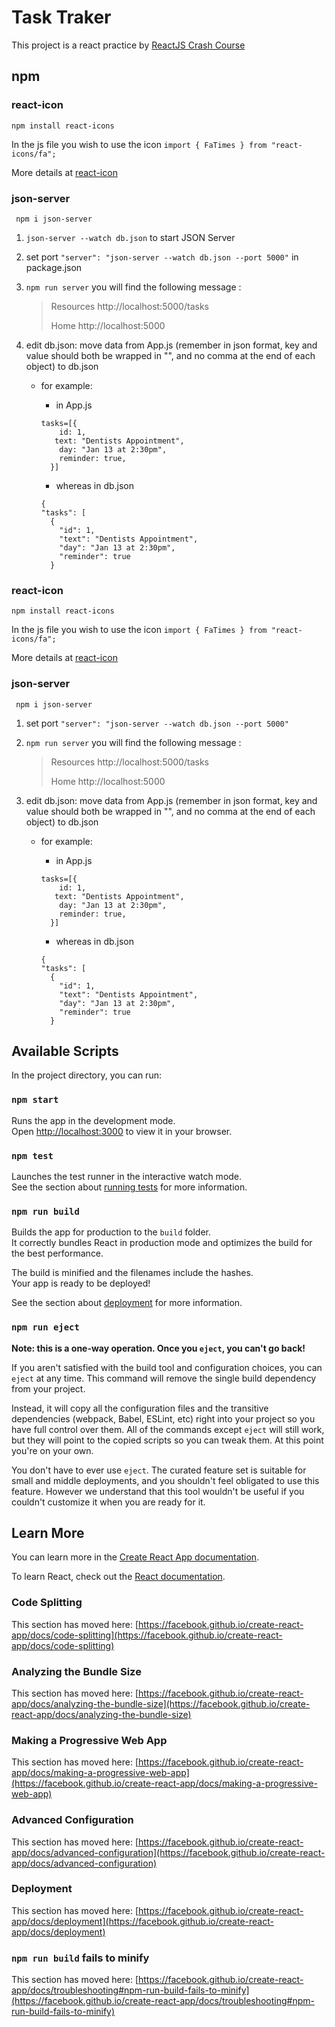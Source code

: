 # Task Traker

This project is a react practice by [ReactJS Crash Course](https://www.youtube.com/watch?v=w7ejDZ8SWv8)

## npm

### react-icon

`npm install react-icons`

In the js file you wish to use the icon
`import { FaTimes } from "react-icons/fa";`

More details at [react-icon](https://www.npmjs.com/package/react-icons)

### json-server

` npm i json-server`

1. `json-server --watch db.json` to start JSON Server
2. set port `"server": "json-server --watch db.json --port 5000"` in package.json
3. `npm run server` you will find the following message :
   > Resources
   > http://localhost:5000/tasks
   >
   > Home
   > http://localhost:5000
4. edit db.json: move data from App.js (remember in json format, key and value should both be wrapped in "", and no comma at the end of each object) to db.json

   - for example:

     - in App.js

     ```
     tasks=[{
         id: 1,
        text: "Dentists Appointment",
         day: "Jan 13 at 2:30pm",
         reminder: true,
       }]
     ```

     - whereas in db.json

     ```
     {
     "tasks": [
       {
         "id": 1,
         "text": "Dentists Appointment",
         "day": "Jan 13 at 2:30pm",
         "reminder": true
       }
     ```

### react-icon

`npm install react-icons`

In the js file you wish to use the icon
`import { FaTimes } from "react-icons/fa";`

More details at [react-icon](https://www.npmjs.com/package/react-icons)

### json-server

` npm i json-server`

1. set port `"server": "json-server --watch db.json --port 5000"`
2. `npm run server` you will find the following message :
   > Resources
   > http://localhost:5000/tasks
   >
   > Home
   > http://localhost:5000
3. edit db.json: move data from App.js (remember in json format, key and value should both be wrapped in "", and no comma at the end of each object) to db.json

   - for example:

     - in App.js

     ```
     tasks=[{
         id: 1,
        text: "Dentists Appointment",
         day: "Jan 13 at 2:30pm",
         reminder: true,
       }]
     ```

     - whereas in db.json

     ```
     {
     "tasks": [
       {
         "id": 1,
         "text": "Dentists Appointment",
         "day": "Jan 13 at 2:30pm",
         "reminder": true
       }
     ```

## Available Scripts

In the project directory, you can run:

### `npm start`

Runs the app in the development mode.\
Open [http://localhost:3000](http://localhost:3000) to view it in your browser.

### `npm test`

Launches the test runner in the interactive watch mode.\
See the section about [running tests](https://facebook.github.io/create-react-app/docs/running-tests) for more information.

### `npm run build`

Builds the app for production to the `build` folder.\
It correctly bundles React in production mode and optimizes the build for the best performance.

The build is minified and the filenames include the hashes.\
Your app is ready to be deployed!

See the section about [deployment](https://facebook.github.io/create-react-app/docs/deployment) for more information.

### `npm run eject`

**Note: this is a one-way operation. Once you `eject`, you can't go back!**

If you aren't satisfied with the build tool and configuration choices, you can `eject` at any time. This command will remove the single build dependency from your project.

Instead, it will copy all the configuration files and the transitive dependencies (webpack, Babel, ESLint, etc) right into your project so you have full control over them. All of the commands except `eject` will still work, but they will point to the copied scripts so you can tweak them. At this point you're on your own.

You don't have to ever use `eject`. The curated feature set is suitable for small and middle deployments, and you shouldn't feel obligated to use this feature. However we understand that this tool wouldn't be useful if you couldn't customize it when you are ready for it.

## Learn More

You can learn more in the [Create React App documentation](https://facebook.github.io/create-react-app/docs/getting-started).

To learn React, check out the [React documentation](https://reactjs.org/).

### Code Splitting

This section has moved here: [https://facebook.github.io/create-react-app/docs/code-splitting](https://facebook.github.io/create-react-app/docs/code-splitting)

### Analyzing the Bundle Size

This section has moved here: [https://facebook.github.io/create-react-app/docs/analyzing-the-bundle-size](https://facebook.github.io/create-react-app/docs/analyzing-the-bundle-size)

### Making a Progressive Web App

This section has moved here: [https://facebook.github.io/create-react-app/docs/making-a-progressive-web-app](https://facebook.github.io/create-react-app/docs/making-a-progressive-web-app)

### Advanced Configuration

This section has moved here: [https://facebook.github.io/create-react-app/docs/advanced-configuration](https://facebook.github.io/create-react-app/docs/advanced-configuration)

### Deployment

This section has moved here: [https://facebook.github.io/create-react-app/docs/deployment](https://facebook.github.io/create-react-app/docs/deployment)

### `npm run build` fails to minify

This section has moved here: [https://facebook.github.io/create-react-app/docs/troubleshooting#npm-run-build-fails-to-minify](https://facebook.github.io/create-react-app/docs/troubleshooting#npm-run-build-fails-to-minify)

